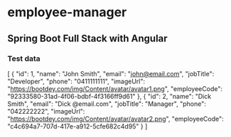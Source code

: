 # employee-manager
## Spring Boot Full Stack with Angular

### Test data
[
{
"id": 1,
"name": "John Smith",
"email": "john@email.com",
"jobTitle": "Developer",
"phone": "0411111111",
"imageUrl": "https://bootdey.com/img/Content/avatar/avatar1.png",
"employeeCode": "92333580-31ad-4f06-bdbf-4f3166ff9d61"
},
{
"id": 2,
"name": "Dick Smith",
"email": "Dick @email.com",
"jobTitle": "Manager",
"phone": "042222222",
"imageUrl": "https://bootdey.com/img/Content/avatar/avatar2.png",
"employeeCode": "c4c694a7-707d-417e-a912-5cfe682c4d95"
}
]


